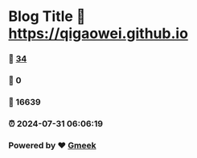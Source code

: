# Blog Title :link: https://qigaowei.github.io 
### :page_facing_up: [34](https://qigaowei.github.io/tag.html) 
### :speech_balloon: 0 
### :hibiscus: 16639 
### :alarm_clock: 2024-07-31 06:06:19 
### Powered by :heart: [Gmeek](https://github.com/Meekdai/Gmeek)
